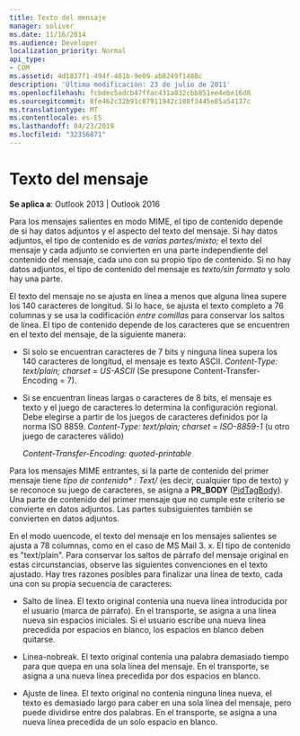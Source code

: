 ```yaml
---
title: Texto del mensaje
manager: soliver
ms.date: 11/16/2014
ms.audience: Developer
localization_priority: Normal
api_type:
- COM
ms.assetid: 4d1837f1-494f-481b-9e09-ab8249f1488c
description: 'Última modificación: 23 de julio de 2011'
ms.openlocfilehash: fcbdec5adcb47ffac431a832cbb851ee4ebe16d8
ms.sourcegitcommit: 8fe462c32b91c87911942c188f3445e85a54137c
ms.translationtype: MT
ms.contentlocale: es-ES
ms.lasthandoff: 04/23/2019
ms.locfileid: "32356871"
---
```

# <a name="message-text"></a>Texto del mensaje

  
  
**Se aplica a**: Outlook 2013 | Outlook 2016 
  
Para los mensajes salientes en modo MIME, el tipo de contenido depende de si hay datos adjuntos y el aspecto del texto del mensaje. Si hay datos adjuntos, el tipo de contenido es de _varias partes/mixto;_ el texto del mensaje y cada adjunto se convierten en una parte independiente del contenido del mensaje, cada uno con su propio tipo de contenido. Si no hay datos adjuntos, el tipo de contenido del mensaje es _texto/sin formato_ y solo hay una parte. 
  
El texto del mensaje no se ajusta en línea a menos que alguna línea supere los 140 caracteres de longitud. Si lo hace, se ajusta el texto completo a 76 columnas y se usa la codificación _entre comillas_ para conservar los saltos de línea. El tipo de contenido depende de los caracteres que se encuentren en el texto del mensaje, de la siguiente manera: 
  
- Si solo se encuentran caracteres de 7 bits y ninguna línea supera los 140 caracteres de longitud, el mensaje es texto ASCII. _Content-Type: text/plain; charset = US-ASCII_ (Se presupone Content-Transfer-Encoding = 7). 
    
- Si se encuentran líneas largas o caracteres de 8 bits, el mensaje es texto y el juego de caracteres lo determina la configuración regional. Debe elegirse a partir de los juegos de caracteres definidos por la norma ISO 8859. _Content-Type: text/plain; charset = ISO-8859-1_ (u otro juego de caracteres válido) 
    
     _Content-Transfer-Encoding: quoted-printable_
    
Para los mensajes MIME entrantes, si la parte de contenido del primer mensaje tiene _tipo de contenido\* : Text/_ (es decir, cualquier tipo de texto) y se reconoce su juego de caracteres, se asigna a **PR_BODY** ([PidTagBody](pidtagbody-canonical-property.md)). Una parte de contenido del primer mensaje que no cumple este criterio se convierte en datos adjuntos. Las partes subsiguientes también se convierten en datos adjuntos.
  
En el modo uuencode, el texto del mensaje en los mensajes salientes se ajusta a 78 columnas, como en el caso de MS Mail 3. x. El tipo de contenido es "text/plain". Para conservar los saltos de párrafo del mensaje original en estas circunstancias, observe las siguientes convenciones en el texto ajustado. Hay tres razones posibles para finalizar una línea de texto, cada una con su propia secuencia de caracteres:
  
- Salto de línea. El texto original contenía una nueva línea introducida por el usuario (marca de párrafo). En el transporte, se asigna a una línea nueva sin espacios iniciales. Si el usuario escribe una nueva línea precedida por espacios en blanco, los espacios en blanco deben quitarse.
    
- Línea-nobreak. El texto original contenía una palabra demasiado tiempo para que quepa en una sola línea del mensaje. En el transporte, se asigna a una nueva línea precedida por dos espacios en blanco.
    
- Ajuste de línea. El texto original no contenía ninguna línea nueva, el texto es demasiado largo para caber en una sola línea del mensaje, pero puede dividirse entre dos palabras. En el transporte, se asigna a una nueva línea precedida de un solo espacio en blanco.
    

